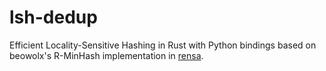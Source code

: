 # lsh-dedup
Efficient Locality-Sensitive Hashing in Rust with Python bindings based on beowolx's R-MinHash implementation in [rensa](https://github.com/beowolx/rensa).
